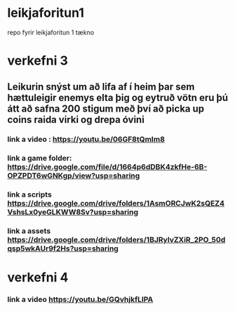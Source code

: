 # leikjaforitun1
repo fyrir leikjaforitun 1 tækno

# verkefni 3

## Leikurin snýst um að lifa af í heim þar sem hættuleigir enemys elta þig og eytruð vötn eru þú átt að safna 200 stigum með því að picka up coins raida virki og drepa óvini

### link a video : https://youtu.be/06GF8tQmIm8

### link a game folder: https://drive.google.com/file/d/1664p6dDBK4zkfHe-6B-OPZPDT6wGNKgp/view?usp=sharing

### link a scripts https://drive.google.com/drive/folders/1AsmORCJwK2sQEZ4VshsLx0yeGLKWW8Sv?usp=sharing

### link a assets https://drive.google.com/drive/folders/1BJRyIvZXiR_2PO_50dqsp5wkAUr9f2Hs?usp=sharing


# verkefni 4
### link a video https://youtu.be/GQvhjkfLIPA

###

###

###
